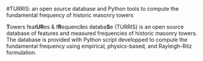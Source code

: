 #TURRIS: an open source database and Python tools to compute the fundamental frequency of historic masonry towers

**T**owers feat**UR**es & f**R**equenc**I**es databa**S**e (TURRIS) is an open source database of features and measured frequencies of historic masonry towers. The database is provided with Python script developped to compute the fundamental frequency using empirical, physics-based, and Rayleigh-Ritz formulation.

